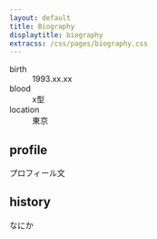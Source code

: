 ```yaml
---
layout: default
title: Biography
displaytitle: biography
extracss: /css/pages/biography.css
---
```

<dl class="property">
	<dt>birth</dt><dd>1993.xx.xx</dd>
	<dt>blood</dt><dd>x型</dd>
	<dt>location</dt><dd>東京</dd>
</dl>

## profile
プロフィール文

## history
なにか
